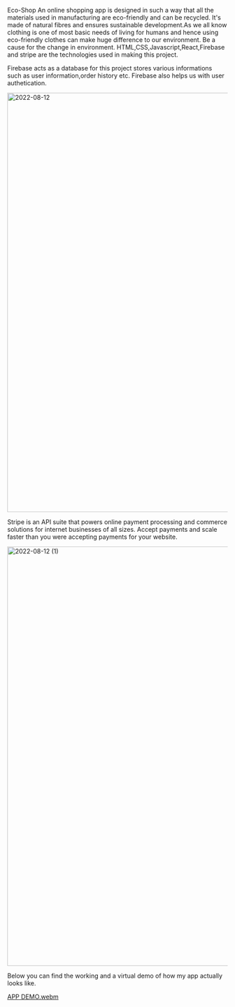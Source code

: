 Eco-Shop
An online shopping app is designed in such a way that all the materials used in manufacturing are eco-friendly and can be recycled. It's made of natural fibres and ensures sustainable development.As we all know clothing is one of most basic needs of living for humans and hence using eco-friendly clothes can make huge difference to our environment. Be a cause for the change in environment.
 HTML,CSS,Javascript,React,Firebase and stripe are the technologies used in making this project.

Firebase acts as a database for this project stores various informations such as user information,order history etc. Firebase also helps us with user authetication.


<img width="960" alt="2022-08-12" src="https://user-images.githubusercontent.com/92267617/184381224-ca218969-93be-496e-9879-437e6578eeea.png">

Stripe is an API suite that powers online payment processing and commerce solutions for internet businesses of all sizes. Accept payments and scale faster than you were accepting payments for your website.

<img width="960" alt="2022-08-12 (1)" src="https://user-images.githubusercontent.com/92267617/184381695-aebaeec7-2448-4d94-adc3-d20cc0219120.png">


Below you can find the working and a virtual demo of how my app actually looks like.



[APP DEMO.webm](https://user-images.githubusercontent.com/92267617/184385784-b226677b-92f6-4bb5-a789-733bc7c1c2f7.webm)

